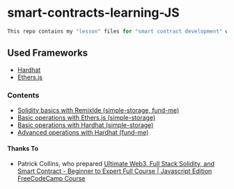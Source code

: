 # smart-contracts-learning-JS
```js
This repo contains my "lesson" files for "smart contract development" with "javascript"
```
## Used Frameworks
  * [Hardhat](https://hardhat.org/)
  * [Ethers.js](https://docs.ethers.org/v5/)
### Contents
  * [Solidity basics with RemixIde (simple-storage, fund-me)](https://github.com/aboveStars/smart-contracts-learning-JS/tree/main/SolidityBasics-RemixIDE)
  * [Basic operations with Ethers.js (simple-storage)](https://github.com/aboveStars/smart-contracts-learning-JS/tree/main/erhers-simple-storage)
  * [Basic operations with Hardhat (simple-storage)](https://github.com/aboveStars/smart-contracts-learning-JS/tree/main/hardhat-simple-storage)
  * [Advanced operations with Hardhat (fund-me)](https://github.com/aboveStars/smart-contracts-learning-JS/tree/main/hardhat-fund-me)
#### Thanks To
  * Patrick Collins, who prepared [Ultimate Web3, Full Stack Solidity, and Smart Contract - Beginner to Expert Full Course | Javascript Edition FreeCodeCamp Course](https://www.youtube.com/watch?v=gyMwXuJrbJQ&t=45181s)
